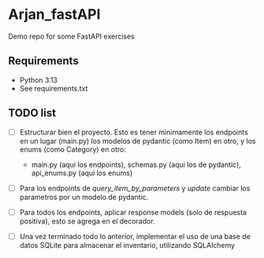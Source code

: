 # Arjan_fastAPI
Demo repo for some FastAPI exercises
## Requirements
  - Python 3.13
  - See requirements.txt
## TODO list
  - [ ] Estructurar bien el proyecto. Esto es tener minimamente los endpoints en un lugar (main.py) los modelos de pydantic (como Item) en otro, y los enums (como Category) en otro:
    - main.py (aqui los endpoints), schemas.py (aqui los de pydantic), api_enums.py (aqui los enums)
  - [ ] Para los endpoints de *query_item_by_parameters* y *update* cambiar los parametros por un modelo de pydantic. 
  - [ ] Para todos los endpoints, aplicar response models (solo de respuesta positiva), esto se agrega en el decorador.
  - [ ] Una vez terminado todo lo anterior, implementar el uso de una base de datos SQLite para almacenar el inventario, utilizando SQLAlchemy

